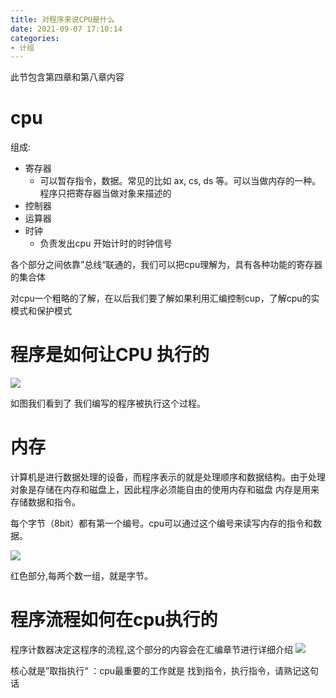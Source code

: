 ```yaml
---
title: 对程序来说CPU是什么
date: 2021-09-07 17:10:14
categories: 
- 计组
---
```

此节包含第四章和第八章内容

# cpu 
组成:
* 寄存器
  * 可以暂存指令，数据。常见的比如 ax, cs, ds 等。可以当做内存的一种。程序只把寄存器当做对象来描述的
* 控制器
* 运算器
* 时钟
  * 负责发出cpu 开始计时的时钟信号

各个部分之间依靠”总线“联通的，我们可以把cpu理解为，具有各种功能的寄存器的集合体

对cpu一个粗略的了解，在以后我们要了解如果利用汇编控制cup，了解cpu的实模式和保护模式
#  程序是如何让CPU 执行的
![](https://isam2016hexo.oss-cn-hangzhou.aliyuncs.com/img/20210907173158.jpg)

如图我们看到了 我们编写的程序被执行这个过程。

<!-- TODO: 第八章 -->

# 内存 
计算机是进行数据处理的设备，而程序表示的就是处理顺序和数据结构。由于处理对象是存储在内存和磁盘上，因此程序必须能自由的使用内存和磁盘
内存是用来存储数据和指令。

每个字节（8bit）都有第一个编号。cpu可以通过这个编号来读写内存的指令和数据。 

![](https://isam2016hexo.oss-cn-hangzhou.aliyuncs.com/img/20210907105026.jpg)

红色部分,每两个数一组，就是字节。
<!-- TODO: 第四章 熟练使用内存 -->


# 程序流程如何在cpu执行的
程序计数器决定这程序的流程,这个部分的内容会在汇编章节进行详细介绍
![](https://isam2016hexo.oss-cn-hangzhou.aliyuncs.com/img/20210907175029.jpg)

核心就是”取指执行“ ：cpu最重要的工作就是 找到指令，执行指令，请熟记这句话

